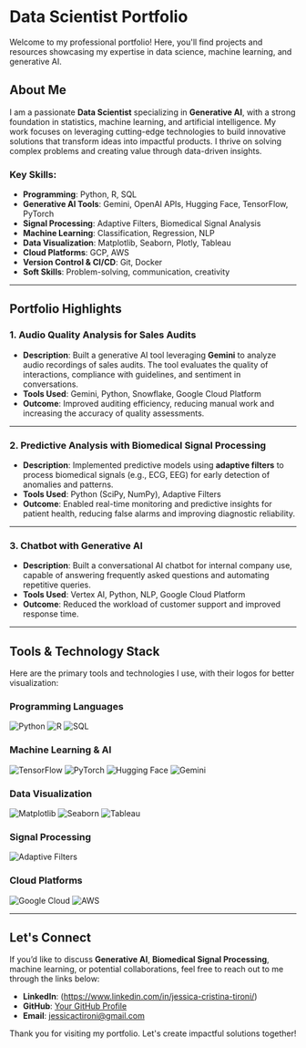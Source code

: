 # Data Scientist Portfolio

Welcome to my professional portfolio! Here, you'll find projects and resources showcasing my expertise in data science, machine learning, and generative AI.

## About Me
I am a passionate **Data Scientist** specializing in **Generative AI**, with a strong foundation in statistics, machine learning, and artificial intelligence. My work focuses on leveraging cutting-edge technologies to build innovative solutions that transform ideas into impactful products. I thrive on solving complex problems and creating value through data-driven insights.

### Key Skills:
- **Programming**: Python, R, SQL  
- **Generative AI Tools**: Gemini, OpenAI APIs, Hugging Face, TensorFlow, PyTorch  
- **Signal Processing**: Adaptive Filters, Biomedical Signal Analysis  
- **Machine Learning**: Classification, Regression, NLP  
- **Data Visualization**: Matplotlib, Seaborn, Plotly, Tableau  
- **Cloud Platforms**: GCP, AWS  
- **Version Control & CI/CD**: Git, Docker  
- **Soft Skills**: Problem-solving, communication, creativity  

---

## Portfolio Highlights

### 1. **Audio Quality Analysis for Sales Audits**
- **Description**: Built a generative AI tool leveraging **Gemini** to analyze audio recordings of sales audits. The tool evaluates the quality of interactions, compliance with guidelines, and sentiment in conversations.  
- **Tools Used**: Gemini, Python, Snowflake, Google Cloud Platform
- **Outcome**: Improved auditing efficiency, reducing manual work and increasing the accuracy of quality assessments.

---

### 2. **Predictive Analysis with Biomedical Signal Processing**
- **Description**: Implemented predictive models using **adaptive filters** to process biomedical signals (e.g., ECG, EEG) for early detection of anomalies and patterns.  
- **Tools Used**: Python (SciPy, NumPy), Adaptive Filters  
- **Outcome**: Enabled real-time monitoring and predictive insights for patient health, reducing false alarms and improving diagnostic reliability.

---

### 3. **Chatbot with Generative AI**
- **Description**: Built a conversational AI chatbot for internal company use, capable of answering frequently asked questions and automating repetitive queries.
- **Tools Used**: Vertex AI, Python, NLP, Google Cloud Platform
- **Outcome**: Reduced the workload of customer support and improved response time.

---

## Tools & Technology Stack

Here are the primary tools and technologies I use, with their logos for better visualization:

### Programming Languages
![Python](https://img.shields.io/badge/Python-3776AB?style=for-the-badge&logo=python&logoColor=white)
![R](https://img.shields.io/badge/R-276DC3?style=for-the-badge&logo=r&logoColor=white)
![SQL](https://img.shields.io/badge/SQL-4479A1?style=for-the-badge&logo=postgresql&logoColor=white)

### Machine Learning & AI
![TensorFlow](https://img.shields.io/badge/TensorFlow-FF6F00?style=for-the-badge&logo=tensorflow&logoColor=white)
![PyTorch](https://img.shields.io/badge/PyTorch-EE4C2C?style=for-the-badge&logo=pytorch&logoColor=white)
![Hugging Face](https://img.shields.io/badge/HuggingFace-FBFF30?style=for-the-badge&logo=huggingface&logoColor=black)
![Gemini](https://img.shields.io/badge/Gemini-6200EA?style=for-the-badge&logoColor=white)

### Data Visualization
![Matplotlib](https://img.shields.io/badge/Matplotlib-0099CC?style=for-the-badge&logo=plotly&logoColor=white)
![Seaborn](https://img.shields.io/badge/Seaborn-4CAF50?style=for-the-badge&logo=scikitlearn&logoColor=white)
![Tableau](https://img.shields.io/badge/Tableau-E97627?style=for-the-badge&logo=tableau&logoColor=white)

### Signal Processing
![Adaptive Filters](https://img.shields.io/badge/Adaptive%20Filters-6A0DAD?style=for-the-badge&logo=signal-processing&logoColor=white)

### Cloud Platforms
![Google Cloud](https://img.shields.io/badge/Google%20Cloud-4285F4?style=for-the-badge&logo=googlecloud&logoColor=white)
![AWS](https://img.shields.io/badge/AWS-232F3E?style=for-the-badge&logo=amazonaws&logoColor=white)

---

## Let's Connect
If you’d like to discuss **Generative AI**, **Biomedical Signal Processing**, machine learning, or potential collaborations, feel free to reach out to me through the links below:

- **LinkedIn**: (https://www.linkedin.com/in/jessica-cristina-tironi/)  
- **GitHub**: [Your GitHub Profile](https://github.com/TironiJC)  
- **Email**: jessicactironi@gmail.com  

Thank you for visiting my portfolio. Let's create impactful solutions together!
